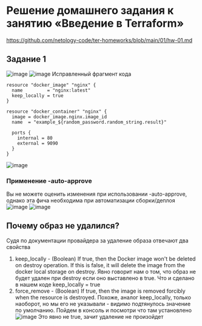 # Решение домашнего задания к занятию «Введение в Terraform»
https://github.com/netology-code/ter-homeworks/blob/main/01/hw-01.md
## Задание 1
![image](https://github.com/user-attachments/assets/9c65bda1-0662-40cf-818a-ff0a513541a9)
![image](https://github.com/user-attachments/assets/7a796320-309a-42d6-a293-404c561f6223)
Исправленный фрагмент кода
```
resource "docker_image" "nginx" {
  name         = "nginx:latest"
  keep_locally = true
}

resource "docker_container" "nginx" {
  image = docker_image.nginx.image_id
  name  = "example_${random_password.random_string.result}"

  ports {
    internal = 80
    external = 9090
  }
}
```
![image](https://github.com/user-attachments/assets/5386b3c3-bcf0-4eb7-b6f3-cd77268a6dba)
### Применение  -auto-approve
Вы не можете оценить изменения при использовании -auto-approve, однако эта фича необходима при автоматизации сборки/деплоя
![image](https://github.com/user-attachments/assets/a65ccd6c-8d49-41dd-8535-dc3b5f2e56b5)
![image](https://github.com/user-attachments/assets/4e9ec470-d6e9-4447-a777-3d13e9016815)
## Почему образ не удалился?
Судя по документации провайдера за удаление образа отвечают два свойства
1. keep_locally -  (Boolean) If true, then the Docker image won't be deleted on destroy operation. If this is false, it will delete the image from the docker local storage on destroy. Явно говорит нам о том, что образ не будет удален при destroy если оно выставлено в true. Что и сделано в нашем коде  keep_locally = true
2. force_remove - (Boolean) If true, then the image is removed forcibly when the resource is destroyed. Похоже, аналог keep_locally, только наоборот, но мы его не указывали - видимо подтянулось значение по умолчанию. Пойдем в консоль и посмотри  что там установлено
   ![image](https://github.com/user-attachments/assets/5c44d33c-4385-4315-9e4c-5c37b80c290e)
   Это явно не true, зачит удаление не произойдет

